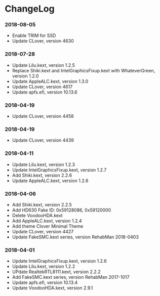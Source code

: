 ChangeLog
=========
### 2018-08-05
- Enable TRIM for SSD
- Update CLover, version 4630

### 2018-07-28
- Update Lilu.kext, version 1.2.5
- Replace Shiki.kext and IntelGraphicsFixup.kext with WhateverGreen, version 1.2.0
- Update AppleALC.kext, version 1.3.0
- Update CLover, version 4617
- Update apfs.efi, version 10.13.6

### 2018-04-19
- Update CLover, version 4458

### 2018-04-19
- Update CLover, version 4439

### 2018-04-11
- Update Lilu.kext, version 1.2.3
- Update IntelGraphicsFixup.kext, version 1.2.7
- Add Shiki.kext, version 2.2.6
- Update AppleALC.kext, version 1.2.6

### 2018-04-06
- Add Shiki.kext, version 2.2.5
- Add HD630 Fake ID: 0x59128086, 0x59120000
- Delete VoodooHDA.kext
- Add AppleALC.kext, version 1.2.4
- Add theme Clover Minimal Theme
- Update CLover, version 4427
- Update FakeSMC.kext series, version RehabMan 2018-0403

### 2018-04-01
- Update IntelGraphicsFixup.kext, version 1.2.6
- Update Lilu.kext, version 1.2.2
- UPdate RealtekRTL8111.kext, version 2.2.2
- Add FakeSMC.kext series, version RehabMan 2017-1017
- Update apfs.efi, version 10.13.4
- Update VoodooHDA.kext, version 2.9.1


